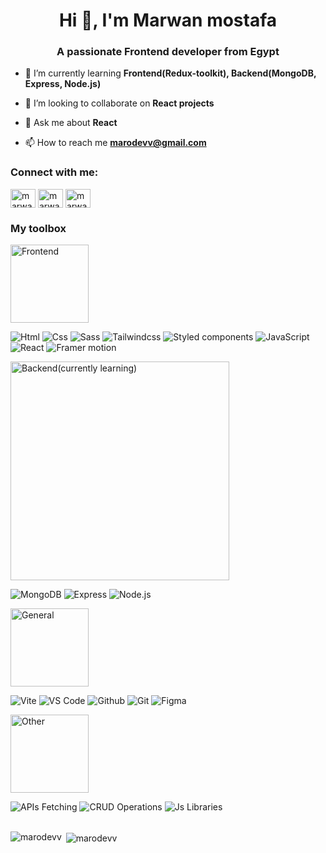 <h1 align="center">Hi 👋, I'm Marwan mostafa</h1>
<h3 align="center">A passionate Frontend developer from Egypt</h3>

- 🌱 I’m currently learning **Frontend(Redux-toolkit), Backend(MongoDB, Express, Node.js)**

- 👯 I’m looking to collaborate on **React projects**

- 💬 Ask me about **React**

- 📫 How to reach me **marodevv@gmail.com**

<h3 align="left">Connect with me:</h3>
<p align="left">    
<a href="https://linkedin.com/in/marwan-mostafa-4ba111210" target="blank"><img align="center" src="https://raw.githubusercontent.com/rahuldkjain/github-profile-readme-generator/master/src/images/icons/Social/linked-in-alt.svg" alt="marwan-mostafa-4ba111210" height="30" width="40" /></a>
<a href="https://fb.com/marwanmostafa24" target="blank"><img align="center" src="https://raw.githubusercontent.com/rahuldkjain/github-profile-readme-generator/master/src/images/icons/Social/facebook.svg" alt="marwanmostafa24" height="30" width="40" /></a>
<a href="https://instagram.com/marwan_mostafa24" target="blank"><img align="center" src="https://raw.githubusercontent.com/rahuldkjain/github-profile-readme-generator/master/src/images/icons/Social/instagram.svg" alt="marwan_mostafa24" height="30" width="40" /></a>

<h3 align="left">My toolbox</h3>
<div>
  <p> 
     <img alt="Frontend" src="https://img.shields.io/badge/-Frontend-informational" width="125">
  </p>
  
  <span>
     <img alt="Html" src="https://img.shields.io/badge/-Html-important?style=for-the-badge&logo=appveyor">
  </span>
  
  <span>
     <img alt="Css" src="https://img.shields.io/badge/-Css-important?style=for-the-badge&logo=appveyor">
  </span>
  
  <span>
     <img alt="Sass" src="https://img.shields.io/badge/-Sass-important?style=for-the-badge&logo=appveyor">
  </span>
  
  <span>
     <img alt="Tailwindcss" src="https://img.shields.io/badge/-Tailwindcss-important?style=for-the-badge&logo=appveyor">
  </span>
  
  <span>
     <img alt="Styled components" src="https://img.shields.io/badge/-Styled components-important?style=for-the-badge&logo=appveyor">
  </span>

  <span>
     <img alt="JavaScript" src="https://img.shields.io/badge/-JavaScript-important?style=for-the-badge&logo=appveyor">
  </span>

  <span>
     <img alt="React" src="https://img.shields.io/badge/-React-important?style=for-the-badge&logo=appveyor">
  </span>

  <span >
     <img alt="Framer motion" src="https://img.shields.io/badge/-Framer motion-important?style=for-the-badge&logo=appveyor">
  </span>

  <p>
     <img alt="Backend(currently learning)" src="https://img.shields.io/badge/-Backend(currently learning)-informational" width="350">
  </p>
  
  <span> 
     <img alt="MongoDB" src="https://img.shields.io/badge/-MongoDB-important?style=for-the-badge&logo=appveyor">
  </span>
  
  <span>
     <img alt="Express" src="https://img.shields.io/badge/-Express-important?style=for-the-badge&logo=appveyor">
  </span>
  
  <span>
     <img alt="Node.js" src="https://img.shields.io/badge/-Node.js-important?style=for-the-badge&logo=appveyor">
  </span>

  <p>
     <img alt="General" src="https://img.shields.io/badge/-General-informational"  width="125">
  </p>


  <span>
     <img alt="Vite" src="https://img.shields.io/badge/-Vite-important?style=for-the-badge&logo=appveyor">
  </span>
  
  <span>
     <img alt="VS Code" src="https://img.shields.io/badge/-VS Code-important?style=for-the-badge&logo=appveyor">
  </span>
  
  <span>
     <img alt="Github" src="https://img.shields.io/badge/-Github-important?style=for-the-badge&logo=appveyor">
  </span>
  
  <span>
     <img alt="Git" src="https://img.shields.io/badge/-Git-important?style=for-the-badge&logo=appveyor">
  </span>
  
  <span>
     <img alt="Figma" src="https://img.shields.io/badge/-Figma-important?style=for-the-badge&logo=appveyor">
  </span>

  <p>
     <img alt="Other" src="https://img.shields.io/badge/-Other-informational" width="125">
  </p>
  
  <span>
     <img alt="APIs Fetching" src="https://img.shields.io/badge/-APIs Fetching-important?style=for-the-badge&logo=appveyor">
  </span>
  
  <span>
     <img alt="CRUD Operations" src="https://img.shields.io/badge/-CRUD Operations-important?style=for-the-badge&logo=appveyor">
  </span>
  
  <span>
     <img alt="Js Libraries" src="https://img.shields.io/badge/-Js Libraries-important?style=for-the-badge&logo=appveyor">
  </span>
  
</div>

<br />

<p><img align="left" src="https://github-readme-stats.vercel.app/api/top-langs?username=marodevv&show_icons=true&locale=en&layout=compact" alt="marodevv" /></p>

<p>&nbsp;<img align="center" src="https://github-readme-stats.vercel.app/api?username=marodevv&show_icons=true&locale=en" alt="marodevv" /></p>

